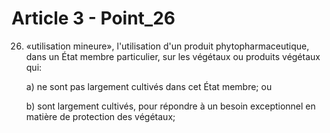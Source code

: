 # Article 3 - Point_26

26) «utilisation mineure», l'utilisation d'un produit phytopharmaceutique, dans un État membre particulier, sur les végétaux ou produits végétaux qui:

    a) ne sont pas largement cultivés dans cet État membre; ou

    b) sont largement cultivés, pour répondre à un besoin exceptionnel en matière de protection des végétaux;